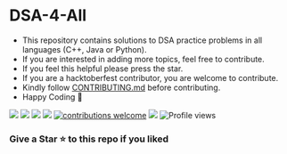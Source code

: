 # DSA-4-All

- This repository contains solutions to DSA practice problems in all languages (C++, Java or Python).
- If you are interested in adding more topics, feel free to contribute.
- If you feel this helpful please press the star.
- If you are a hacktoberfest contributor, you are welcome to contribute.
- Kindly follow [CONTRIBUTING.md](https://github.com/ayu8/DSA-4-All/blob/main/CONTRIBUTING.md) before contributing.
- Happy Coding 🥳

<img src="https://img.shields.io/badge/language-C++-orange.svg"> <img src="https://img.shields.io/badge/language-Python-orange.svg"> <img src="https://img.shields.io/badge/language-JAVA-orange.svg"> <img src="https://img.shields.io/badge/language-C-orange.svg"> [![contributions welcome](https://img.shields.io/badge/contributions-welcome-brightgreen.svg?style=flat)](https://github.com/ayu8/DSA-4-ALL/issues) <img src="https://img.shields.io/badge/hacktoberfest-2022-blueviolet.svg"> ![Profile views](https://gpvc.arturio.dev/ayu8)

### Give a Star :star: to this repo if you liked
